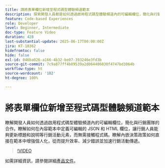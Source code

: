 ```yaml
---
title: 請將表單欄位新增至程式碼型體驗頻道範本
description: 探索開發人員都是如何透過啟用程式碼型體驗頻道內的可編輯欄位，簡化與行銷團隊之間的共同作業。
feature: Code-based Experiences
role: Developer
level: Beginner, Intermediate
doc-type: Feature Video
duration: 428
last-substantial-update: 2025-06-17T00:00:00Z
jira: KT-18362
hidefromtoc: false
hide: false
exl-id: 046ba026-a166-4b32-be07-393246e3fd3b
source-git-commit: 7c9a877ff4b89539a2d064486030f4747bd3064b
workflow-type: ht
source-wordcount: '102'
ht-degree: 100%

---
```


# 將表單欄位新增至程式碼型體驗頻道範本

瞭解開發人員如何透過啟用程式碼型體驗頻道內的可編輯欄位，簡化與行銷團隊的合作。瞭解如何在內容範本中定義可編輯的 JSON 和 HTML 欄位，讓行銷人員能夠更新標題和說明等行銷活動元素，而無需接觸程式碼。瞭解內嵌決策政策如何直接在範本中增強個人化，從而提升效率、減少錯誤並加速行銷活動傳遞。

>[!VIDEO](https://video.tv.adobe.com/v/3463990/?learn=on&enablevpops)

如需詳細資訊，請參閱詳細[產品文件](https://experienceleague.adobe.com/zh-hant/docs/journey-optimizer/using/channels/code-based-experience/create-code-based-experiences/code-based-form-fields)。
